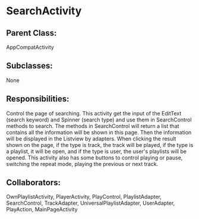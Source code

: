 # SearchActivity

## Parent Class:
AppCompatActivity

## Subclasses:
None

## Responsibilities:
Control the page of searching. This activity get the input of the EditText (search keyword) and Spinner (search type) and use them in SearchControl methods to search. The methods in SearchControl will return a list that contains all the information will be shown in this page. Then the information will be displayed in the Listview by adapters. When clicking the result shown on the page, if the type is track, the track will be played, if the type is a playlist, it will be open, and if the type is user, the user's playlists will be opened. This activity also has some buttons to control playing or pause, switching the repeat mode, playing the previous or next track.

## Collaborators:
OwnPlaylistActivity, PlayerActivity, PlayControl, PlaylistAdapter, SearchControl, TrackAdapter, UniversalPlaylistAdapter, UserAdapter, PlayAction, MainPageActivity
